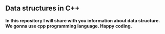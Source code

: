 ## Data structures in C++
<b>
In this repository I will share with you information about data structure. We gonna use cpp programming language. Happy coding.
</b>